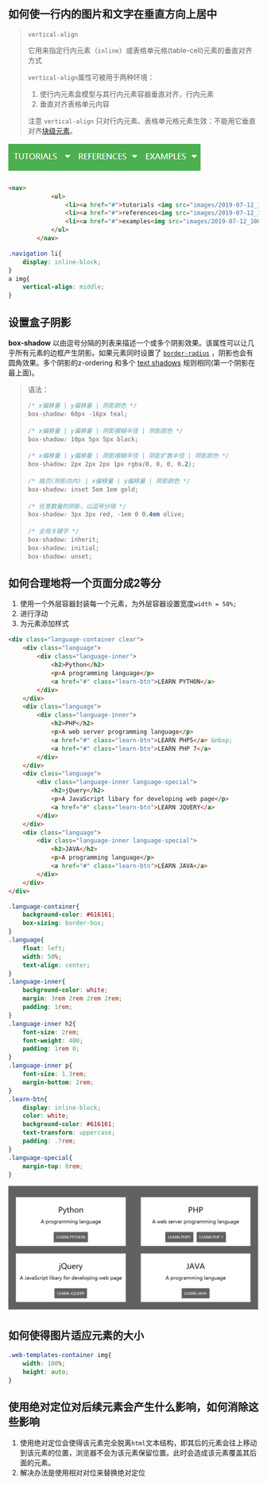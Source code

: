 ## 如何使一行内的图片和文字在垂直方向上居中

> `vertical-align`
>
> ​		它用来指定行内元素（`inline`）或表格单元格(table-cell)元素的垂直对齐方式
>
> `vertical-align`属性可被用于两种环境：
>
> 1. 使行内元素盒模型与其行内元素容器垂直对齐，行内元素
> 2. 垂直对齐表格单元内容
>
> 注意 `vertical-align` 只对行内元素、表格单元格元素生效：不能用它垂直对齐[块级元素](https://developer.mozilla.org/zh-CN/docs/Web/HTML/Block-level_elements)。

![1562922398123](.\images\1562922398123.png)

```html
<nav>
            <ul>
                <li><a href="#">tutorials <img src="images/2019-07-12_100801_04.png" alt=""></a></li>
                <li><a href="#">references<img src="images/2019-07-12_100801_04.png" alt=""></a></li class="logo">
                <li><a href="#">examples<img src="images/2019-07-12_100801_04.png" alt=""></a></li>
            </ul>
        </nav>
```

```css
.navigation li{
    display: inline-block;
}
a img{
    vertical-align: middle;
}
```

## 设置盒子阴影

**box-shadow** 以由逗号分隔的列表来描述一个或多个阴影效果。该属性可以让几乎所有元素的边框产生阴影。如果元素同时设置了 [`border-radius`](https://developer.mozilla.org/zh-CN/docs/Web/CSS/border-radius) ，阴影也会有圆角效果。多个阴影的z-ordering 和多个 [text shadows](https://developer.mozilla.org/en/CSS/text-shadow) 规则相同(第一个阴影在最上面)。

> 语法：
>
> ```css
> /* x偏移量 | y偏移量 | 阴影颜色 */
> box-shadow: 60px -16px teal;
> 
> /* x偏移量 | y偏移量 | 阴影模糊半径 | 阴影颜色 */
> box-shadow: 10px 5px 5px black;
> 
> /* x偏移量 | y偏移量 | 阴影模糊半径 | 阴影扩散半径 | 阴影颜色 */
> box-shadow: 2px 2px 2px 1px rgba(0, 0, 0, 0.2);
> 
> /* 插页(阴影向内) | x偏移量 | y偏移量 | 阴影颜色 */
> box-shadow: inset 5em 1em gold;
> 
> /* 任意数量的阴影，以逗号分隔 */
> box-shadow: 3px 3px red, -1em 0 0.4em olive;
> 
> /* 全局关键字 */
> box-shadow: inherit;
> box-shadow: initial;
> box-shadow: unset;
> ```

## 如何合理地将一个页面分成2等分

1. 使用一个外层容器封装每一个元素，为外层容器设置宽度`width = 50%;`
2. 进行浮动
3. 为元素添加样式

```html
<div class="language-container clear">
    <div class="language">
        <div class="language-inner">
            <h2>Python</h2>
            <p>A programming language</p>
            <a href="#" class="learn-btn">LEARN PYTHON</a>
        </div>
    </div>
    <div class="language">
        <div class="language-inner">
            <h2>PHP</h2>
            <p>A web server programming language</p>
            <a href="#" class="learn-btn">LEARN PHP5</a> &nbsp;
            <a href="#" class="learn-btn">LEARN PHP 7</a>
        </div>
    </div>
    <div class="language">
        <div class="language-inner language-special">
            <h2>jQuery</h2>
            <p>A JavaScript libary for developing web page</p>
            <a href="#" class="learn-btn">LEARN JQUERY</a>
        </div>
    </div>
    <div class="language">
        <div class="language-inner language-special">
            <h2>JAVA</h2>
            <p>A programming language</p>
            <a href="#" class="learn-btn">LEARN JAVA</a>
        </div>
    </div>
</div>
```

```css
.language-container{
    background-color: #616161;
    box-sizing: border-box;
}
.language{
    float: left;
    width: 50%;
    text-align: center;
}
.language-inner{
    background-color: white;
    margin: 3rem 2rem 2rem 2rem;
    padding: 1rem;
}
.language-inner h2{
    font-size: 2rem;
    font-weight: 400;
    padding: 1rem 0;
}
.language-inner p{
    font-size: 1.3rem;
    margin-bottom: 2rem;
}
.learn-btn{
    display: inline-block;
    color: white;
    background-color: #616161;
    text-transform: uppercase;
    padding: .7rem;
}
.language-special{
    margin-top: 0rem;
}
```

![1563241301623](images\1563241301623.png)

## 如何使得图片适应元素的大小

```css
.web-templates-container img{
    width: 100%;
    height: auto;
}
```

## 使用绝对定位对后续元素会产生什么影响，如何消除这些影响

1. 使用绝对定位会使得该元素完全脱离`html`文本结构，即其后的元素会往上移动到该元素的位置，浏览器不会为该元素保留位置。此时会造成该元素覆盖其后面的元素。
2. 解决办法是使用相对对位来替换绝对定位